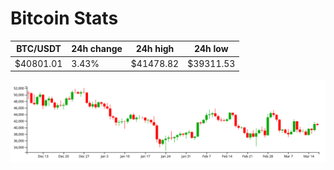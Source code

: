 # Bitcoin Stats

BTC/USDT|24h change|24h high|24h low|
|---|---|---|---|
|$40801.01|3.43%|$41478.82|$39311.53|

<img src="./chart.svg">
